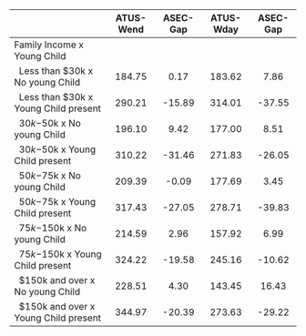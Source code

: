 
|                      |    ATUS-Wend |     ASEC-Gap |    ATUS-Wday |     ASEC-Gap |
| -------------------- | :----------: | :----------: | :----------: | :----------: |
| Family Income x Young Child |              |              |              |              |
| &nbsp;&nbsp;Less than $30k x No young Child |       184.75 |         0.17 |       183.62 |         7.86 |
| &nbsp;&nbsp;Less than $30k x Young Child present |       290.21 |       -15.89 |       314.01 |       -37.55 |
| &nbsp;&nbsp;$30k-$50k x No young Child |       196.10 |         9.42 |       177.00 |         8.51 |
| &nbsp;&nbsp;$30k-$50k x Young Child present |       310.22 |       -31.46 |       271.83 |       -26.05 |
| &nbsp;&nbsp;$50k-$75k x No young Child |       209.39 |        -0.09 |       177.69 |         3.45 |
| &nbsp;&nbsp;$50k-$75k x Young Child present |       317.43 |       -27.05 |       278.71 |       -39.83 |
| &nbsp;&nbsp;$75k-$150k x No young Child |       214.59 |         2.96 |       157.92 |         6.99 |
| &nbsp;&nbsp;$75k-$150k x Young Child present |       324.22 |       -19.58 |       245.16 |       -10.62 |
| &nbsp;&nbsp;$150k and over x No young Child |       228.51 |         4.30 |       143.45 |        16.43 |
| &nbsp;&nbsp;$150k and over x Young Child present |       344.97 |       -20.39 |       273.63 |       -29.22 |

